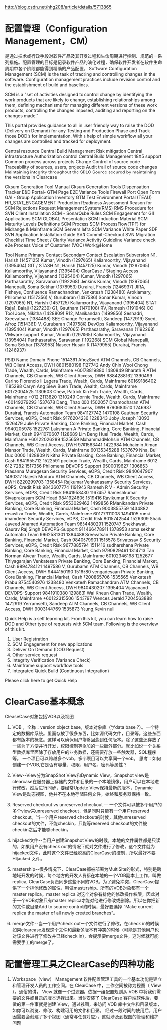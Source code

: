 http://blog.csdn.net/hhg208/article/details/5713865

# 配置管理（Configuration Management，CM）
是通过技术或行政手段对软件产品及其开发过程和生命周期进行控制、规范的一系列措施。配置管理的目标是记录软件产品的演化过程，确保软件开发者在软件生命周期中各个阶段都能得到精确的产品配置。
Software Configuration Management (SCM) is the task of tracking and controlling changes in the software. Configuration management practices include revision control and the establishment of build and baselines.

SCM is a "set of activities designed to control change by identifying the work products that are likely to change, establishing relationships among them, defining mechanisms for managing different versions of these work products, controlling the changes imposed, auditing and reporting on the changes made."

This portal provides guidance to all in user friendly way to raise the DOD (Delivery on Demand) for any Testing and Production Phase and Track those DOD’s for implementation. With a help of simple workflow all your changes are controlled and tracked for deployment.

Central resource 
Central Build Management 
Risk mitigation 
Central infrastructure 
Authorization control 
Central Build Management 
18X5 support 
 Common process across projects 
Change Control of source code 
Traceability of sources, users, projects 
Audit trail of source code changes 
Maintaining integrity throughout the SDLC 
Source secured by maintaining the versions in Clearcase 
 

 Cksum Generation Tool Manual  Cksum Generation Tools 
 Dispensation Tracker  E&D Portal- GTM Page 
 E2E Variance Tools  Firewall Port Open Form 
 GAI - Group Application Inventory  GTM Test Environment Portal (TEAU) 
 HR_STAT_ENGAGEMENT  Production Readiness Assessment 
 Reason for SCM Rejections  Request Management System(RMS) 
 RMS Procedure for SVN Client Installation  SCM - SonarQube Rules 
 SCM Engagement for GII Applications  SCM GLOBAL Presentation 
 SCM Induction Material  SCM Maturity Levels Definitions 
 SCM Process  SCM ProcessFlow(TPF) for Midrange & Mainframe 
 SCM Servers Infra  SCM Variance White Paper 
 SDF  SVN Application Installation Guide 
 SVN Commit-Checkout  SVN Migration Checklist 
 Time Sheet / Clarity  Variance Activity Guideline 
 Variance check e2e Process  Voice of Customer (VOC) 
 Work@Home 

Tool Name Primary Contact Secondary Contact Escalation 
Subversion N1, Harish (1457125) Kumar, Vinodh (1297065) Kaliamoorthy, Vijayanand (1395404) 
GIT / STASH N1, Harish (1457125) Kumar, Vinodh (1297065) Kaliamoorthy, Vijayanand (1395404) 
ClearCase / Staging Access Kaliamoorthy, Vijayanand (1395404) Kumar, Vinodh (1297065) Parthasarathy, Saravanan (1192268) 
Jenkins Kumar, Vinodh (1297065) Manepalli, Soma Sekhar (1378953) Durairaj, Francis (1246937) 
JIRA, Fisheye, Confluence Ramachandran, Venkatesh (1238480) Arokiamary, Philomena (1517356) V, Gurubaran (1497586) 
Sonar Kumar, Vinodh (1297065) N1, Harish (1457125) Kaliamoorthy, Vijayanand (1395404) 
STAT Raja1, Balaji (1227239) G1, Gautham (1470108) RV, Ramesh (1191946) 
CC Tool Jose, Nikitha (1428809) R12, Manikandan (1499856) Seshadri, Sreevatsan (1384488) 
SEE Change Yerramsetti, Sandeep (1472919) Syed, Afroz (1514361) V, Gurubaran (1497586) 
DevOps Kaliamoorthy, Vijayanand (1395404) Kumar, Vinodh (1297065) Parthasarathy, Saravanan (1192268) 
VMware support Kumar, Vinodh (1297065) Kaliamoorthy, Vijayanand (1395404) Parthasarathy, Saravanan (1192268) 
SCM Global Manepalli, Soma Sekhar (1378953) Naseer Husain R (1479955) Durairaj, Francis (1246937) 

PSID Name Domain Phone 
1514361 AfrozSyed ATM Channels, CB Channels, WB Client Access, DWH 8801580198 
1127742 Andy Chin Wooi Chong Trade, Wealth, Cards, Mainframe +60178819880 
1480849 Bharath R ATM Channels, CB Channels, WB Client Access, DWH 9884288162 
1390499 Carino Florencio Ii Lagera Trade, Wealth, Cards, Mainframe 60169186402 
1185298 Caryn Ang Siew Bueh Trade, Wealth, Cards, Mainframe 60172004525 
1130603 Chew, Patrick Kin Foh Trade, Wealth, Cards, Mainframe +012 2113820 
1310249 Connie Trade, Wealth, Cards, Mainframe +60149279293 
1537678 Dang, Thao  000 
1502057 Dhamodharan ATM Channels, CB Channels, WB Client Access, DWH 9790683510 
1246937 Durairaj, Francis Automation Team 9841127742 
1470108 Gautham Security Services, eOPS, Credit Risk 9176204236 
1228343 Joby Joseph  13093 
1526479 Julie Private Banking, Core Banking, Financial Market, Cash 9940205978 
1522761 Lakshman A Private Banking, Core Banking, Financial Market, Cash 9941070607 
1128689 Lim Beng Huei Trade, Wealth, Cards, Mainframe +60122026289 
1525659 MohammadMohsin ATM Channels, CB Channels, WB Client Access, DWH 9701563441 
1422984 Muhaimin Aiman Mansor Trade, Wealth, Cards, Mainframe 60135345288 
1537679 Nha, Bui Duc  0000 
1428809 Nikitha Private Banking, Core Banking, Financial Market, Cash 9841955712 
1522591 pccloon Trade, Wealth, Cards, Mainframe 6012 612 7282 
1517356 Philomena DEVOPS-Support 9500019627 
1306853 Prasanna Murugesan Security Services, eOPS, Credit Risk 9840647907 
1490317 Rajesh Muduru ATM Channels, CB Channels, WB Client Access, DWH 8220299703 
1358454 Rajkumar Venkadasamy Security Services, eOPS, Credit Risk 9843607774 
1191946 Ramesh R V - Admin Security Services, eOPS, Credit Risk 9841953430 
1167457 Rameshkumar Sivaprakasam SCM Head 9841924606 
1519416 Ravikumar K Security Services, eOPS, Credit Risk 9553029462 
1499856 RManikandan Private Banking, Core Banking, Financial Market, Cash 9003855759 
1434882 rosasliza Trade, Wealth, Cards, Mainframe 60177311008 
1494105 runsi imamdeen Security Services, eOPS, Credit Risk 8015742544 
1526309 Shaik Javeed Ahamed Automation Team 9884480291 
1520747 Shekhawat, Gaurav Raj Singh DEVOPS-Support 914466478911 
1378953 soma sekhar Automatio Team 9962581301 
1384488 Sreevatsan Private Banking, Core Banking, Financial Market, Cash 9840679901 
1515578 Srivatssav S Security Services, eOPS, Credit Risk 9677885794 
1511416 sudharshana Private Banking, Core Banking, Financial Market, Cash 9790829461 
1314713 Tan Norman Alvear Trade, Wealth, Cards, Mainframe 60102346198 
1252677 Thiyagarajan Venkatesan Private Banking, Core Banking, Financial Market, Cash 9894784121 
1497586 V, Gurubaran ATM Channels, CB Channels, WB Client Access, DWH 9444150190 
1516580 vengadesaan Private Banking, Core Banking, Financial Market, Cash 7200865706 
1535565 Venkatesh Prabu  8754540976 
1238480 Venkatesh Ramachandran ATM Channels, CB Channels, WB Client Access, DWH 9840430207 
1395404 Vijayanand DEVOPS-Support 9841910380 
1298831 Wai Kheun Chan Trade, Wealth, Cards, Mainframe +60122315506 
1543797 Wences Jerald  7204563888 
1472919 Yerramsetti, Sandeep ATM Channels, CB Channels, WB Client Access, DWH 9003144769 
1535873 Yeung,Kevin  null 

Quick Help is a self learning kit. From this kit, you can learn how to raise DOD and Other type of requests with SCM team. Following is the overview of this kit.

1. User Registration 
2. SCM Engagement for new applications
3. Deliver On Demand (DOD Request)
4. Other service request
5. Integrity Verification (Variance Check)
6. Mainframe support workflow tools
7. Integrated Quick Build (Continuous Integration)

 
Please click here to get Quick Help  



# ClearCase基本概念

CleaseCase对象包括VOB以及视图

1. VOB ，全称：version object base，版本对象库（学data base ?）。一个特定的数据库系统。里面存放了很多东西，比如源代码文件，目录等。这些东西都有版本的概念。这样可以确保用户能够回溯到任何版本。除了这些还存放了一些为了方便并行开发，权限控制等添加的一些额外部分。就比如说一个关系型数据库里面除了存放用户的业务数据，还需要存放一些触发器，SQL程序等。 一个项目可以跨越多个vob，多个项目可以共享同一个vob。 
思考：如何创建一个VOB,它是否有容量、权限、用户名、密码等属性？

2. View--View分为SnapShot View和Dynamic View，Snapshot view是clearcase在服务器上存储的文件和目录的一个本地镜像，用户可以在本地进行修改，然后进行同步，要经常Update View保持最新的版本，Dynamic View是动态视图，他并不在本地存储任何文件，始终和服务器保持一致。

3. Reserved checkout vs unreserved checkout -- 一个文件可以被多个用户的多个view来unreserved checkout，但是同时只能有一个用户reserved checkout。当一个用户reserved checkout的时候，其他unreserved checkout的文件，不能checkin，只能等reserved checkout的文件被checkin之后才能够checkin。

4. hijacked文件--当用户创建Snapshot View的时候，本地的文件属性都是只读的，如果用户没有check out的情况下就对文件进行了修改，这个文件就为hijacked文件，此时这个文件已经脱离的ClearCase的控制，所以最好不要Hijacked 文件。

5. mastership--很多情况下，ClearCase都被部署为MultiSite的形式，特别是跨地域开发的时候，每个地方的开发人员都在本地的一个VOB副本上工作，叫做replica, ClearCase负责同步这些不同的VOB。为了避免冲突，ClearCase提供了一个排他修改的属性，叫做mastership。所有的VOB对象都有一个master replica。master replica 对这个对象有排他的修改操作权限，因此对于一个VOB对象只有master replica才能对他进行修改或删除。所以在你把新的文件或目录Add to source control的时候，最好要选择 “Make current replica the master of all newly created branches”。

6. merge文件--当一个用户check out一个文件进行了修改，在check in的时候如果clearcase发现这个文件和最新的版本有冲突的时候（可能是其他用户也对该文件进行了修改并已经check in），会提示要merge文件，这时候就可能需要手工的merge了。

# 配置管理工具之ClearCase的四种功能
1. Workspace（view） Management
软件配置管理工具的一个基本功能是建立和管理开发人员的工作空间。在 ClearCase 中，工作空间被称为视图（ View ）。通俗的讲， View 就像一个过滤器，依据一组配置规则从 VOB 中将我们需要的文件或目录的版本选择出来。当你安装了 ClearCase 客户端软件后，要做的第一件事就是创建 View，通过视图，来访问 VOB 库中文件和目录版本，如你可以浏览、修改、构建可用的文件和目录。
经过一段时间的使用后，用户因需要会创建了多个视图（通常与任务对应），这就涉及到视图的管理和维护问题
